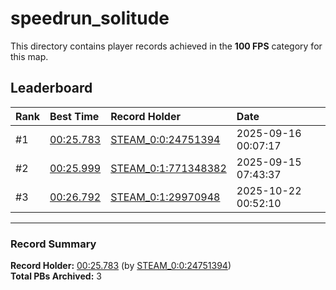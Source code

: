 # speedrun_solitude

This directory contains player records achieved in the **100 FPS** category for this map.

## Leaderboard

| Rank | Best Time | Record Holder | Date                |
| :--- | :-------- | :------------ | :------------------ |
| #1   | [00:25.783](./00025783_STEAM_0_0_24751394_20250916-000717.zip) | [STEAM_0:0:24751394](https://speedrun16.com/profile/STEAM_0:0:24751394)   | 2025-09-16 00:07:17 |
| #2   | [00:25.999](./00025999_STEAM_0_1_771348382_20250915-074337.zip) | [STEAM_0:1:771348382](https://speedrun16.com/profile/STEAM_0:1:771348382)   | 2025-09-15 07:43:37 |
| #3   | [00:26.792](./00026792_STEAM_0_1_29970948_20251022-005210.zip) | [STEAM_0:1:29970948](https://speedrun16.com/profile/STEAM_0:1:29970948)   | 2025-10-22 00:52:10 |

---

### Record Summary
**Record Holder:** [00:25.783](./00025783_STEAM_0_0_24751394_20250916-000717.zip) (by [STEAM_0:0:24751394](https://speedrun16.com/profile/STEAM_0:0:24751394))  
**Total PBs Archived:** 3